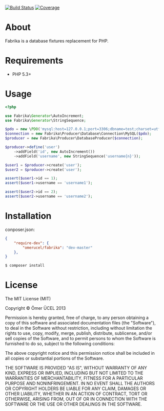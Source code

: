 [![Build Status](https://secure.travis-ci.org/omerucel/fabrika.png)](http://travis-ci.org/omerucel/fabrika)
[![Coverage](https://coveralls.io/repos/omerucel/fabrika/badge.png?branch=master)](https://coveralls.io/repos/omerucel/fabrika)

# About

Fabrika is a database fixtures replacement for PHP.

# Requirements

- PHP 5.3+

# Usage

```php
<?php

use Fabrika\Generator\AutoIncrement;
use Fabrika\Generator\StringSequence;

$pdo = new \PDO('mysql:host=127.0.0.1;port=3306;dbname=test;charset=utf8', 'root', '');
$connection = new Fabrika\Producer\Database\Connection\MySQL($pdo);
$producer = new Fabrika\Producer\DatabaseProducer($connection);

$producer->define('user')
    ->addField('id', new AutoIncrement())
    ->addField('username', new StringSequence('username{n}'));

$user1 = $producer->create('user');
$user2 = $producer->create('user');

assert($user1->id == 1);
assert($user1->username == 'username1');

assert($user2->id == 2);
assert($user2->username == 'username2');
```

# Installation

conposer.json:
```json
{
    "require-dev": {
        "omerucel/fabrika": "dev-master"
    },
}
```

```bash
$ composer install
```

# License

The MIT License (MIT)

Copyright © Ömer ÜCEL 2013

Permission is hereby granted, free of charge, to any person obtaining a copy of this software and associated
documentation files (the "Software"), to deal in the Software without restriction, including without limitation the
rights to use, copy, modify, merge, publish, distribute, sublicense, and/or sell copies of the Software, and to permit
persons to whom the Software is furnished to do so, subject to the following conditions:

The above copyright notice and this permission notice shall be included in all copies or substantial portions of the
Software.

THE SOFTWARE IS PROVIDED "AS IS", WITHOUT WARRANTY OF ANY KIND, EXPRESS OR IMPLIED, INCLUDING BUT NOT LIMITED TO THE
WARRANTIES OF MERCHANTABILITY, FITNESS FOR A PARTICULAR PURPOSE AND NONINFRINGEMENT. IN NO EVENT SHALL THE AUTHORS OR
COPYRIGHT HOLDERS BE LIABLE FOR ANY CLAIM, DAMAGES OR OTHER LIABILITY, WHETHER IN AN ACTION OF CONTRACT, TORT OR
OTHERWISE, ARISING FROM, OUT OF OR IN CONNECTION WITH THE SOFTWARE OR THE USE OR OTHER DEALINGS IN THE SOFTWARE.
